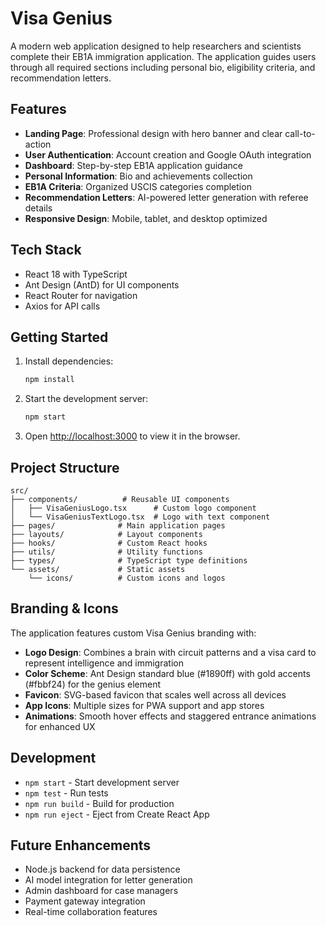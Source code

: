 # Visa Genius

A modern web application designed to help researchers and scientists complete their EB1A immigration application. The application guides users through all required sections including personal bio, eligibility criteria, and recommendation letters.

## Features

- **Landing Page**: Professional design with hero banner and clear call-to-action
- **User Authentication**: Account creation and Google OAuth integration
- **Dashboard**: Step-by-step EB1A application guidance
- **Personal Information**: Bio and achievements collection
- **EB1A Criteria**: Organized USCIS categories completion
- **Recommendation Letters**: AI-powered letter generation with referee details
- **Responsive Design**: Mobile, tablet, and desktop optimized

## Tech Stack

- React 18 with TypeScript
- Ant Design (AntD) for UI components
- React Router for navigation
- Axios for API calls

## Getting Started

1. Install dependencies:
   ```bash
   npm install
   ```

2. Start the development server:
   ```bash
   npm start
   ```

3. Open [http://localhost:3000](http://localhost:3000) to view it in the browser.

## Project Structure

```
src/
├── components/          # Reusable UI components
│   ├── VisaGeniusLogo.tsx      # Custom logo component
│   └── VisaGeniusTextLogo.tsx  # Logo with text component
├── pages/              # Main application pages
├── layouts/            # Layout components
├── hooks/              # Custom React hooks
├── utils/              # Utility functions
├── types/              # TypeScript type definitions
└── assets/             # Static assets
    └── icons/          # Custom icons and logos
```

## Branding & Icons

The application features custom Visa Genius branding with:
- **Logo Design**: Combines a brain with circuit patterns and a visa card to represent intelligence and immigration
- **Color Scheme**: Ant Design standard blue (#1890ff) with gold accents (#fbbf24) for the genius element
- **Favicon**: SVG-based favicon that scales well across all devices
- **App Icons**: Multiple sizes for PWA support and app stores
- **Animations**: Smooth hover effects and staggered entrance animations for enhanced UX

## Development

- `npm start` - Start development server
- `npm test` - Run tests
- `npm run build` - Build for production
- `npm run eject` - Eject from Create React App

## Future Enhancements

- Node.js backend for data persistence
- AI model integration for letter generation
- Admin dashboard for case managers
- Payment gateway integration
- Real-time collaboration features
